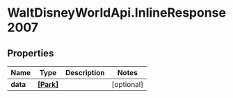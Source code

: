 # WaltDisneyWorldApi.InlineResponse2007

## Properties
Name | Type | Description | Notes
------------ | ------------- | ------------- | -------------
**data** | [**[Park]**](Park.md) |  | [optional] 


